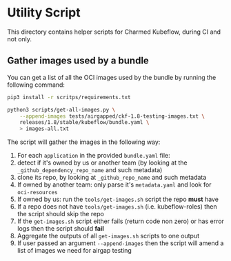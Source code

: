 # Utility Script

This directory contains helper scripts for Charmed Kubeflow, during CI and not only.

## Gather images used by a bundle

You can get a list of all the OCI images used by the bundle by running the following command:
```bash
pip3 install -r scritps/requirements.txt

python3 scripts/get-all-images.py \
    --append-images tests/airgapped/ckf-1.8-testing-images.txt \
    releases/1.8/stable/kubeflow/bundle.yaml \
    > images-all.txt
```

The script will gather the images in the following way:
1. For each `application` in the provided `bundle.yaml` file:
2. detect if it's owned by us or another team (by looking at the `_github_dependency_repo_name` and such metadata)
3. clone its repo, by looking at `_github_repo_name` and such metadata
4. If owned by another team: only parse it's `metadata.yaml` and look for `oci-resources`
5. If owned by us: run the `tools/get-images.sh` script the repo **must** have
6. If a repo does not have `tools/get-images.sh` (i.e. kubeflow-roles) then the script should skip the repo
7. If the `get-images.sh` script either fails (return code non zero) or has error logs then the script should **fail**
8. Aggregate the outputs of all `get-images.sh` scripts to one output
9. If user passed an argument `--append-images` then the script will amend a list of images we need for airgap testing
